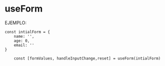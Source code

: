 # useForm


EJEMPLO:

    const intialForm = {
        name: '',
        age: 0,
        email: ''
    }
```
    const [formValues, handleInputChange,reset] = useForm(intialForm)
```
